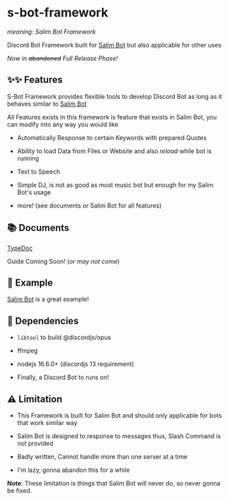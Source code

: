 # s-bot-framework

_meaning: Salim Bot Framework_

Discord Bot Framework built for [Salim Bot](https://github.com/leomotors/salim-bot) but also applicable for other uses

*Now in ~~abandoned~~ Full Release Phase!*

## ✨✨ Features

S-Bot Framework provides flexible tools to develop Discord Bot as long as it behaves
 similar to [Salim Bot](https://github.com/leomotors/salim-bot)

All Features exists in this framework is feature that exists in Salim Bot, you can
 modify into any way you would like

- Automatically Response to certain Keywords with prepared Quotes

- Ability to load Data from Files or Website and also *reload* while bot is running

- Text to Speech

- Simple DJ, is not as good as most music bot but enough for my Salim Bot's usage

- more! (see documents or Salim Bot for all features)

## 📚 Documents

[TypeDoc](https://leomotors.github.io/s-bot-framework/)

Guide Coming Soon! (*or may not come*)

## 📃 Example

[Salim Bot](https://github.com/leomotors/salim-bot) is a great example!

## 🌿 Dependencies

- `libtool` to build @discordjs/opus

- ffmpeg

- nodejs 16.6.0+ (discordjs 13 requirement)

- Finally, a Discord Bot to runs on!

## ⚠️ Limitation

- This Framework is built for Salim Bot and should only applicable for bots that work similar way

- Salim Bot is designed to response to messages thus, Slash Command is not provided

- Badly written, Cannot handle more than one server at a time

- I'm lazy, gonna abandon this for a while

**Note**: These limitation is things that Salim Bot will never do, so never gonna be fixed.
